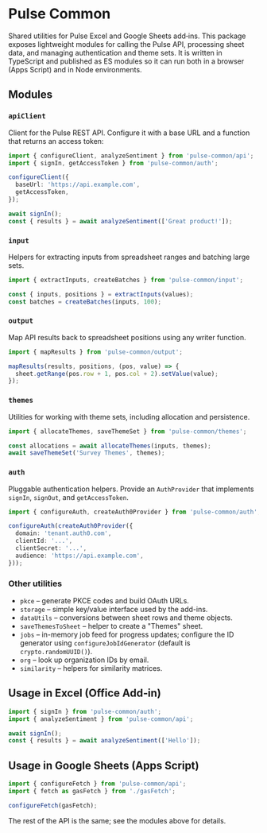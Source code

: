 # Pulse Common

Shared utilities for Pulse Excel and Google Sheets add‑ins. This package exposes
lightweight modules for calling the Pulse API, processing sheet data, and managing
authentication and theme sets. It is written in TypeScript and published as
ES modules so it can run both in a browser (Apps Script) and in Node environments.

## Modules

### `apiClient`
Client for the Pulse REST API. Configure it with a base URL and a function that
returns an access token:

```ts
import { configureClient, analyzeSentiment } from 'pulse-common/api';
import { signIn, getAccessToken } from 'pulse-common/auth';

configureClient({
  baseUrl: 'https://api.example.com',
  getAccessToken,
});

await signIn();
const { results } = await analyzeSentiment(['Great product!']);
```

### `input`
Helpers for extracting inputs from spreadsheet ranges and batching large sets.

```ts
import { extractInputs, createBatches } from 'pulse-common/input';

const { inputs, positions } = extractInputs(values);
const batches = createBatches(inputs, 100);
```

### `output`
Map API results back to spreadsheet positions using any writer function.

```ts
import { mapResults } from 'pulse-common/output';

mapResults(results, positions, (pos, value) => {
  sheet.getRange(pos.row + 1, pos.col + 2).setValue(value);
});
```

### `themes`
Utilities for working with theme sets, including allocation and persistence.

```ts
import { allocateThemes, saveThemeSet } from 'pulse-common/themes';

const allocations = await allocateThemes(inputs, themes);
await saveThemeSet('Survey Themes', themes);
```

### `auth`
Pluggable authentication helpers. Provide an `AuthProvider` that implements
`signIn`, `signOut`, and `getAccessToken`.

```ts
import { configureAuth, createAuth0Provider } from 'pulse-common/auth';

configureAuth(createAuth0Provider({
  domain: 'tenant.auth0.com',
  clientId: '...',
  clientSecret: '...',
  audience: 'https://api.example.com',
}));
```

### Other utilities
- `pkce` – generate PKCE codes and build OAuth URLs.
- `storage` – simple key/value interface used by the add-ins.
- `dataUtils` – conversions between sheet rows and theme objects.
- `saveThemesToSheet` – helper to create a "Themes" sheet.
- `jobs` – in-memory job feed for progress updates; configure the ID generator using `configureJobIdGenerator` (default is `crypto.randomUUID()`).
- `org` – look up organization IDs by email.
- `similarity` – helpers for similarity matrices.

## Usage in Excel (Office Add‑in)

```ts
import { signIn } from 'pulse-common/auth';
import { analyzeSentiment } from 'pulse-common/api';

await signIn();
const { results } = await analyzeSentiment(['Hello']);
```

## Usage in Google Sheets (Apps Script)

```ts
import { configureFetch } from 'pulse-common/api';
import { fetch as gasFetch } from './gasFetch';

configureFetch(gasFetch);
```

The rest of the API is the same; see the modules above for details.
